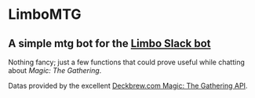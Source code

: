 # LimboMTG

## A simple mtg bot for the [Limbo Slack bot](https://github.com/llimllib/limbo)

Nothing fancy; just a few functions that could prove useful while chatting about *Magic: The Gathering*.

Datas provided by the excellent [Deckbrew.com Magic: The Gathering API](https://deckbrew.com).
